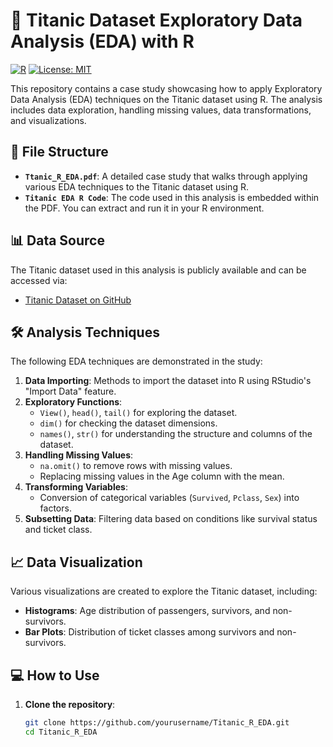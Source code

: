 # 🚢 Titanic Dataset Exploratory Data Analysis (EDA) with R

[![R](https://img.shields.io/badge/Language-R-blue.svg)](https://www.r-project.org/)
[![License: MIT](https://img.shields.io/badge/License-MIT-yellow.svg)](https://opensource.org/licenses/MIT)

This repository contains a case study showcasing how to apply Exploratory Data Analysis (EDA) techniques on the Titanic dataset using R. The analysis includes data exploration, handling missing values, data transformations, and visualizations.

## 📂 File Structure

- **`Ttanic_R_EDA.pdf`**: A detailed case study that walks through applying various EDA techniques to the Titanic dataset using R.
- **`Titanic EDA R Code`**: The code used in this analysis is embedded within the PDF. You can extract and run it in your R environment.

## 📊 Data Source

The Titanic dataset used in this analysis is publicly available and can be accessed via:
- [Titanic Dataset on GitHub](https://github.com/aeleraqi/EDA-Analysis-Techniques-Using-R/blob/main/titanic.csv)

## 🛠️ Analysis Techniques

The following EDA techniques are demonstrated in the study:

1. **Data Importing**: Methods to import the dataset into R using RStudio's "Import Data" feature.
2. **Exploratory Functions**:
   - `View()`, `head()`, `tail()` for exploring the dataset.
   - `dim()` for checking the dataset dimensions.
   - `names()`, `str()` for understanding the structure and columns of the dataset.
3. **Handling Missing Values**:
   - `na.omit()` to remove rows with missing values.
   - Replacing missing values in the Age column with the mean.
4. **Transforming Variables**: 
   - Conversion of categorical variables (`Survived`, `Pclass`, `Sex`) into factors.
5. **Subsetting Data**: Filtering data based on conditions like survival status and ticket class.

## 📈 Data Visualization

Various visualizations are created to explore the Titanic dataset, including:
- **Histograms**: Age distribution of passengers, survivors, and non-survivors.
- **Bar Plots**: Distribution of ticket classes among survivors and non-survivors.
  
## 💻 How to Use

1. **Clone the repository**:
   ```bash
   git clone https://github.com/yourusername/Titanic_R_EDA.git
   cd Titanic_R_EDA
